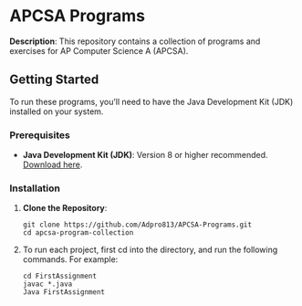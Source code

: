 # APCSA Programs

**Description**: This repository contains a collection of programs and exercises for AP Computer Science A (APCSA). 
## Getting Started

To run these programs, you’ll need to have the Java Development Kit (JDK) installed on your system.

### Prerequisites

- **Java Development Kit (JDK)**: Version 8 or higher recommended. [Download here](https://www.oracle.com/java/technologies/javase-downloads.html).

### Installation

1. **Clone the Repository**:

   ```
   git clone https://github.com/Adpro813/APCSA-Programs.git
   cd apcsa-program-collection
   ```
2. To run each project, first cd into the directory, and run the following commands. For example:
   ```
   cd FirstAssignment
   javac *.java
   Java FirstAssignment
   ```
